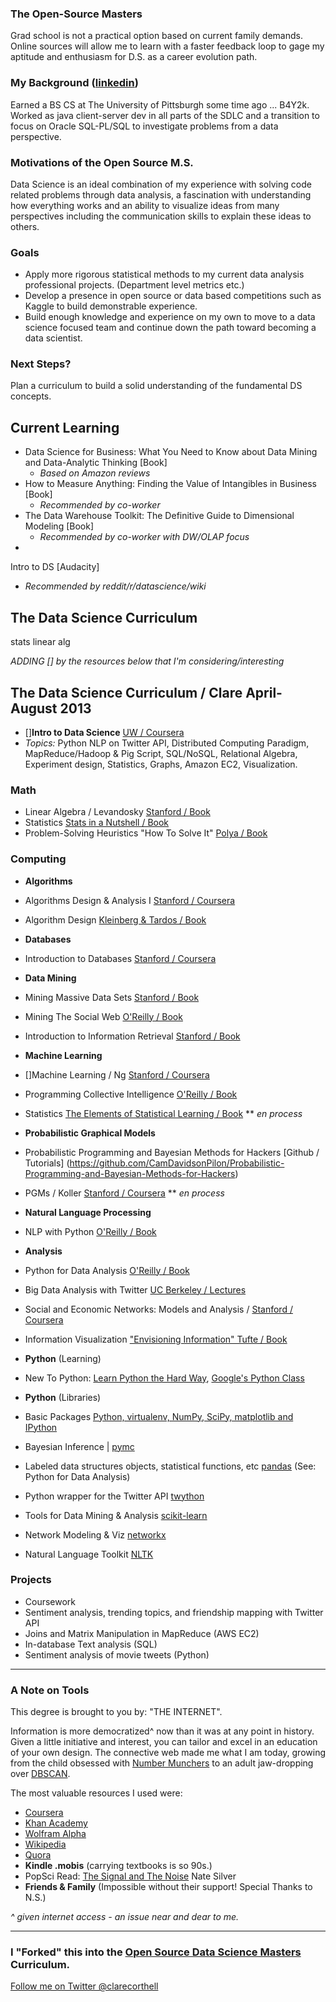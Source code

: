 ### The Open-Source Masters

Grad school is not a practical option based on current family demands. Online sources will allow me to learn with a faster feedback loop to gage my aptitude and enthusiasm for D.S. as a career evolution path.

### My Background ([linkedin](http://))

Earned a BS CS at The University of Pittsburgh some time ago ... B4Y2k. Worked as java client-server dev in all parts of the SDLC and a transition to focus on Oracle SQL-PL/SQL to investigate problems from a data perspective.

### Motivations of the Open Source M.S.

Data Science is an ideal combination of my experience with solving code related problems through data analysis, a fascination with understanding how everything works and an ability to visualize ideas from many perspectives including the communication skills to explain these ideas to others. 

### Goals
* Apply more rigorous statistical methods to my current data analysis professional projects. (Department level metrics etc.)
* Develop a presence in open source or data based competitions such as Kaggle to build demonstrable experience.
* Build enough knowledge and experience on my own to move to a data science focused team and continue down the path toward becoming a data scientist.

### Next Steps?

Plan a curriculum to build a solid understanding of the fundamental DS concepts.

## Current Learning
* Data Science for Business: What You Need to Know about Data Mining and Data-Analytic Thinking [Book]
	* *Based on Amazon reviews*
* How to Measure Anything: Finding the Value of Intangibles in Business [Book]
	* *Recommended by co-worker*
* The Data Warehouse Toolkit: The Definitive Guide to Dimensional Modeling [Book]
	* *Recommended by co-worker with DW/OLAP focus*
* 
Intro to DS [Audacity]
* *Recommended by reddit/r/datascience/wiki*

## The Data Science Curriculum 
stats
linear alg


*ADDING [] by the resources below that I'm considering/interesting*

## The Data Science Curriculum / Clare April-August 2013

* []**Intro to Data Science** [UW / Coursera](https://www.coursera.org/course/datasci)
 * *Topics:* Python NLP on Twitter API, Distributed Computing Paradigm, MapReduce/Hadoop & Pig Script, SQL/NoSQL, Relational Algebra, Experiment design, Statistics, Graphs, Amazon EC2, Visualization.

### Math
* Linear Algebra / Levandosky [Stanford / Book](http://www.amazon.com/Linear-Algebra-Steven-Levandosky/dp/0536667470/ref=sr_1_1?ie=UTF8&qid=1376546498&sr=8-1&keywords=linear+algebra+levandosky#)
* Statistics [Stats in a Nutshell / Book](http://shop.oreilly.com/product/9780596510497.do)
* Problem-Solving Heuristics "How To Solve It" [Polya / Book](http://en.wikipedia.org/wiki/How_to_Solve_It)

### Computing
* **Algorithms**
 * Algorithms Design & Analysis I [Stanford / Coursera](https://www.coursera.org/course/algo)
 * Algorithm Design [Kleinberg & Tardos / Book](http://www.amazon.com/Algorithm-Design-Jon-Kleinberg/dp/0321295358/ref=sr_1_1?ie=UTF8&qid=1376702127&sr=8-1&keywords=kleinberg+algorithms)

* **Databases**
 * Introduction to Databases [Stanford / Coursera](https://www.coursera.org/course/db)

* **Data Mining**
 * Mining Massive Data Sets [Stanford / Book](http://i.stanford.edu/~ullman/mmds.html)
 * Mining The Social Web [O'Reilly / Book](http://shop.oreilly.com/product/0636920010203.do)
 * Introduction to Information Retrieval [Stanford / Book](http://nlp.stanford.edu/IR-book/information-retrieval-book.html)

* **Machine Learning**
 * []Machine Learning / Ng [Stanford / Coursera](https://www.coursera.org/course/ml)
 * Programming Collective Intelligence [O'Reilly / Book](http://shop.oreilly.com/product/9780596529321.do)
 * Statistics [The Elements of Statistical Learning / Book](http://www-stat.stanford.edu/~tibs/ElemStatLearn/)  ** *en process*

* **Probabilistic Graphical Models**
 * Probabilistic Programming and Bayesian Methods for Hackers [Github / Tutorials] (https://github.com/CamDavidsonPilon/Probabilistic-Programming-and-Bayesian-Methods-for-Hackers)
 * PGMs / Koller [Stanford / Coursera](https://www.coursera.org/course/pgm)   ** *en process*

* **Natural Language Processing**
 * NLP with Python [O'Reilly / Book](http://shop.oreilly.com/product/9780596516499.do)

* **Analysis**
 * Python for Data Analysis [O'Reilly / Book](http://www.kqzyfj.com/click-7040302-11260198?url=http%3A%2F%2Fshop.oreilly.com%2Fproduct%2F0636920023784.do&cjsku=0636920023784)
 * Big Data Analysis with Twitter [UC Berkeley / Lectures](http://blogs.ischool.berkeley.edu/i290-abdt-s12/)
 * Social and Economic Networks: Models and Analysis / [Stanford / Coursera](https://www.coursera.org/course/networksonline)
 * Information Visualization ["Envisioning Information" Tufte / Book](http://www.amazon.com/Envisioning-Information-Edward-R-Tufte/dp/0961392118/ref=sr_1_8?ie=UTF8&qid=1376709039&sr=8-8&keywords=information+design)

* **Python** (Learning)
 * New To Python: [Learn Python the Hard Way](http://learnpythonthehardway.org/), [Google's Python Class](code.google.com/edu/languages/google-python-class/)

* **Python** (Libraries)
 * Basic Packages [Python, virtualenv, NumPy, SciPy, matplotlib and IPython ](http://www.lowindata.com/2013/installing-scientific-python-on-mac-os-x/)
 * Bayesian Inference | [pymc](https://github.com/pymc-devs/pymc)
 * Labeled data structures objects, statistical functions, etc [pandas](https://github.com/pydata/pandas) (See: Python for Data Analysis)
 * Python wrapper for the Twitter API [twython](https://github.com/ryanmcgrath/twython)
 * Tools for Data Mining & Analysis [scikit-learn](http://scikit-learn.org/stable/)
 * Network Modeling & Viz [networkx](http://networkx.github.io/)
 * Natural Language Toolkit [NLTK](http://nltk.org/)

### Projects
* Coursework
 * Sentiment analysis, trending topics, and friendship mapping with Twitter API
 * Joins and Matrix Manipulation in MapReduce (AWS EC2)
 * In-database Text analysis (SQL)
* Sentiment analysis of movie tweets (Python)


***
### A Note on Tools

This degree is brought to you by: "THE INTERNET". 

Information is more democratized^ now than it was at any point in history. Given a little initiative and interest, you can tailor and excel in an education of your own design. The connective web made me what I am today, growing from the child obsessed with [Number Munchers](http://en.wikipedia.org/wiki/Munchers#Number_Munchers) to an adult jaw-dropping over [DBSCAN](http://en.wikipedia.org/wiki/DBSCAN).

The most valuable resources I used were:
* [Coursera](http://coursera.org)
* [Khan Academy](https://www.khanacademy.org/math/probability/random-variables-topic/random_variables_prob_dist/v/term-life-insurance-and-death-probability)
* [Wolfram Alpha](http://www.wolframalpha.com/input/?i=torus)
* [Wikipedia](http://en.wikipedia.org/wiki/List_of_cognitive_biases)
* [Quora](http://www.quora.com/Programming-Challenges-1/What-are-some-good-toy-problems-in-data-science)
* **Kindle .mobis** (carrying textbooks is so 90s.)
* PopSci Read: [The Signal and The Noise](http://www.amazon.com/Signal-Noise-Predictions-Fail-but-ebook/dp/B007V65R54/ref=tmm_kin_swatch_0?_encoding=UTF8&sr=8-1&qid=1376699450) Nate Silver
* **Friends & Family** (Impossible without their support! Special Thanks to N.S.)

*^ given internet access - an issue near and dear to me.*

***


### I "Forked" this into the [Open Source Data Science Masters](http://datasciencemasters.org) Curriculum.

[Follow me on Twitter @clarecorthell](http://twitter.com/clarecorthell)